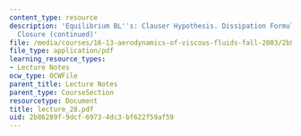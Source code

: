 ```yaml
---
content_type: resource
description: 'Equilibrium BL''s: Clauser Hypothesis. Dissipation Formulas and Integral
  Closure (continued)'
file: /media/courses/16-13-aerodynamics-of-viscous-fluids-fall-2003/2b86289f9dcf69734dc3bf622f59af59_lecture_28.pdf
file_type: application/pdf
learning_resource_types:
- Lecture Notes
ocw_type: OCWFile
parent_title: Lecture Notes
parent_type: CourseSection
resourcetype: Document
title: lecture_28.pdf
uid: 2b86289f-9dcf-6973-4dc3-bf622f59af59
---
```


